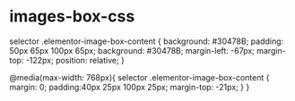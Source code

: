 # images-box-css

selector .elementor-image-box-content {
    background: #30478B;
    padding: 50px 65px 100px 65px;
    background: #30478B;
    margin-left: -67px;
    margin-top: -122px;
    position: relative;
}

@media(max-width: 768px){
    selector .elementor-image-box-content {
        margin: 0;
        padding:40px 25px 100px 25px;
        margin-top: -21px;
    }
}
